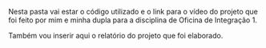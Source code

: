 Nesta pasta vai estar o código utilizado e o link para o vídeo do projeto que foi feito por mim e minha dupla para a disciplina de Oficina de Integração 1.

Também vou inserir aqui o relatório do projeto que foi elaborado.
